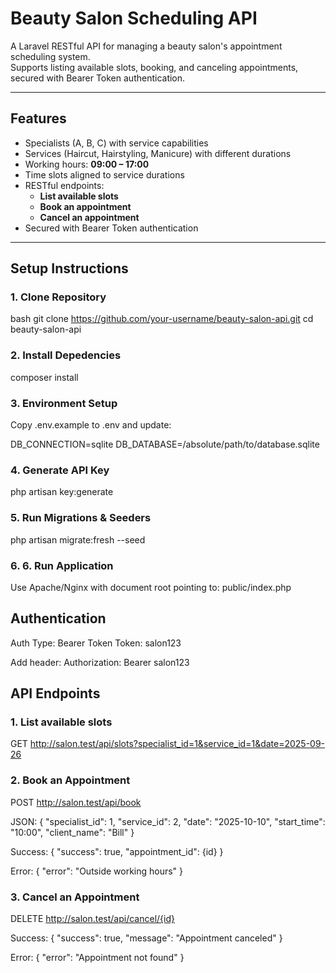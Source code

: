 # Beauty Salon Scheduling API

A Laravel RESTful API for managing a beauty salon's appointment scheduling system.  
Supports listing available slots, booking, and canceling appointments, secured with Bearer Token authentication.

---

## Features
- Specialists (A, B, C) with service capabilities
- Services (Haircut, Hairstyling, Manicure) with different durations
- Working hours: **09:00 – 17:00**
- Time slots aligned to service durations
- RESTful endpoints:
  - **List available slots**
  - **Book an appointment**
  - **Cancel an appointment**
- Secured with Bearer Token authentication

---

## Setup Instructions

### 1. Clone Repository
bash
git clone https://github.com/your-username/beauty-salon-api.git
cd beauty-salon-api

### 2. Install Depedencies
composer install

### 3. Environment Setup
Copy .env.example to .env and update:

DB_CONNECTION=sqlite
DB_DATABASE=/absolute/path/to/database.sqlite

### 4. Generate API Key
php artisan key:generate

### 5. Run Migrations & Seeders
php artisan migrate:fresh --seed

### 6. 6. Run Application
Use Apache/Nginx with document root pointing to:
public/index.php

## Authentication
Auth Type: Bearer Token
Token: salon123

Add header:
Authorization: Bearer salon123

## API Endpoints

### 1. List available slots
GET http://salon.test/api/slots?specialist_id=1&service_id=1&date=2025-09-26

### 2. Book an Appointment
POST http://salon.test/api/book

JSON:
{
  "specialist_id": 1,
  "service_id": 2,
  "date": "2025-10-10",
  "start_time": "10:00",
  "client_name": "Bill"
}

Success: { "success": true, "appointment_id": {id} }

Error: { "error": "Outside working hours" }

### 3. Cancel an Appointment
DELETE http://salon.test/api/cancel/{id}

Success: { "success": true, "message": "Appointment canceled" }

Error: { "error": "Appointment not found" }


